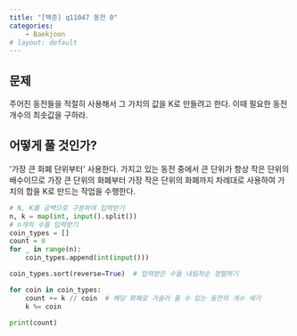 ```yaml
---
title: "[백준] q11047 동전 0"
categories:
    - Baekjoon
# layout: default
---
```

문제
---

주어진 동전들을 적절히 사용해서 그 가치의 값을 K로 만들려고 한다. 이때 필요한 동전 개수의 최솟값을 구하라.

어떻게 풀 것인가?
---

'가장 큰 화폐 단위부터' 사용한다. 가지고 있는 동전 중에서 큰 단위가 항상 작은 단위의 배수이므로 가장 큰 단위의 화폐부터 가장 작은 단위의 화폐까지 차례대로 사용하여 가치의 합을 K로 만드는 작업을 수행한다.

```python
# N, K를 공백으로 구분하여 입력받기
n, k = map(int, input().split())
# n개의 수를 입력받기
coin_types = []
count = 0
for _ in range(n):
    coin_types.append(int(input()))

coin_types.sort(reverse=True)  # 입력받은 수들 내림차순 정렬하기

for coin in coin_types:
    count += k // coin  # 해당 화폐로 거슬러 줄 수 있는 동전의 개수 세기
    k %= coin

print(count)
```